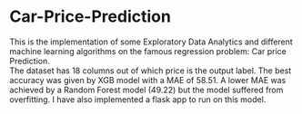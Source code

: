 # Car-Price-Prediction<br>
This is the implementation of some Exploratory Data Analytics and different machine learning algorithms on the famous regression problem: Car price Prediction.<br/>
The dataset has 18 columns out of which price is the output label.
The best accuracy was given by XGB model with a MAE of 58.51.
A lower MAE was achieved by a Random Forest model (49.22) but the model suffered from overfitting.
I have also implemented a flask app to run on this model.
